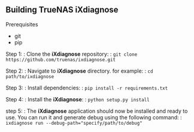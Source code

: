 ## Building TrueNAS iXdiagnose

Prerequisites
- git
- pip

Step 1:
: Clone the **iXdiagnose** repository:
: `git clone https://github.com/truenas/ixdiagnose.git`

Step 2:
: Navigate to **iXdiagnose** directory. for example:
: `cd path/to/ixdiagnose`

Step 3: 
: Install dependencies:
: `pip install -r requirements.txt`

Step 4:
: Install the **iXdiagnose**:
: `python setup.py install`

step 5:
: The **iXdiagnose** application should now be installed and ready to use. You can run it and generate debug using the following command:
: `ixdiagnose run --debug-path="specify/path/to/debug"`
